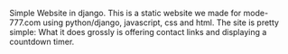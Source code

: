 Simple Website in django.
This is a static website we made for mode-777.com using python/django, javascript, css and html.
The site is pretty simple: What it does grossly is offering contact links and displaying a countdown timer.

